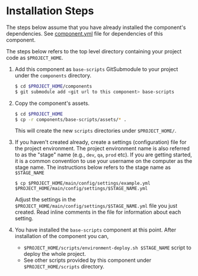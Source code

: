 # Installation Steps

The steps below assume that you have already installed the component's dependencies. See [component.yml](./component.yml) file for dependencies of this component.

The steps below refers to the top level directory containing your project code as `$PROJECT_HOME`.

1. Add this component as `base-scripts` GitSubmodule to your project under the `components` directory.
    ```bash
    $ cd $PROJECT_HOME/components
    $ git submodule add <git url to this component> base-scripts
    ```
   
2. Copy the component's assets.
    ```bash
    $ cd $PROJECT_HOME
    $ cp -r components/base-scripts/assets/* .
    ```
   This will create the new `scripts` directories under `$PROJECT_HOME/`.

3. If you haven't created already, create a settings (configuration) file for the project environment.
   The project environment name is also referred to as the "stage" name (e.g., `dev`, `qa`, `prod` etc).
   If you are getting started, it is a common convention to use your username on the computer as the stage name.
   The instructions below refers to the stage name as `$STAGE_NAME`
    ```
    $ cp $PROJECT_HOME/main/config/settings/example.yml $PROJECT_HOME/main/config/settings/$STAGE_NAME.yml
    ```
   Adjust the settings in the `$PROJECT_HOME/main/config/settings/$STAGE_NAME.yml` file you just created.
   Read inline comments in the file for information about each setting.

4. You have installed the `base-scripts` component at this point. After installation of the component you can,
    - `$PROJECT_HOME/scripts/environment-deploy.sh $STAGE_NAME` script to deploy the whole project.   
    - See other scripts provided by this component under `$PROJECT_HOME/scripts` directory. 